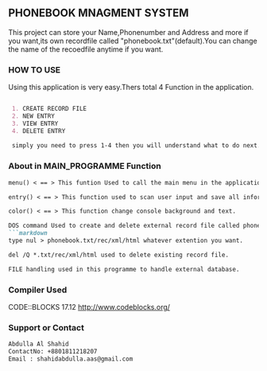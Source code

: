 ## PHONEBOOK MNAGMENT SYSTEM

This project can store your Name,Phonenumber and Address and more if you want,its own recordfile called "phonebook.txt"(default).You can change the name of the recoedfile anytime if you want. 

### HOW TO USE

Using this application is very easy.Thers total 4 Function in the application.

```markdown

 1. CREATE RECORD FILE
 2. NEW ENTRY
 3. VIEW ENTRY
 4. DELETE ENTRY
 
 simply you need to press 1-4 then you will understand what to do next.
```
### About in MAIN_PROGRAMME Function
```markdown
menu() < == > This funtion Used to call the main menu in the application.
```
```markdown
entry() < == > This function used to scan user input and save all information to the external database.
```
```markdown
color() < == > This function change console background and text. 
```
```markdown
DOS command Used to create and delete external record file called phonebook.txt
```markdown
type nul > phonebook.txt/rec/xml/html whatever extention you want.
```
```markdown
del /Q *.txt/rec/xml/html used to delete existing record file.
```
```markdown
FILE handling used in this programme to handle external database.
```



### Compiler Used

CODE::BLOCKS 17.12
http://www.codeblocks.org/

### Support or Contact
```markdown
Abdulla Al Shahid
ContactNo: +8801811218207
Email : shahidabdulla.aas@gmail.com
```
